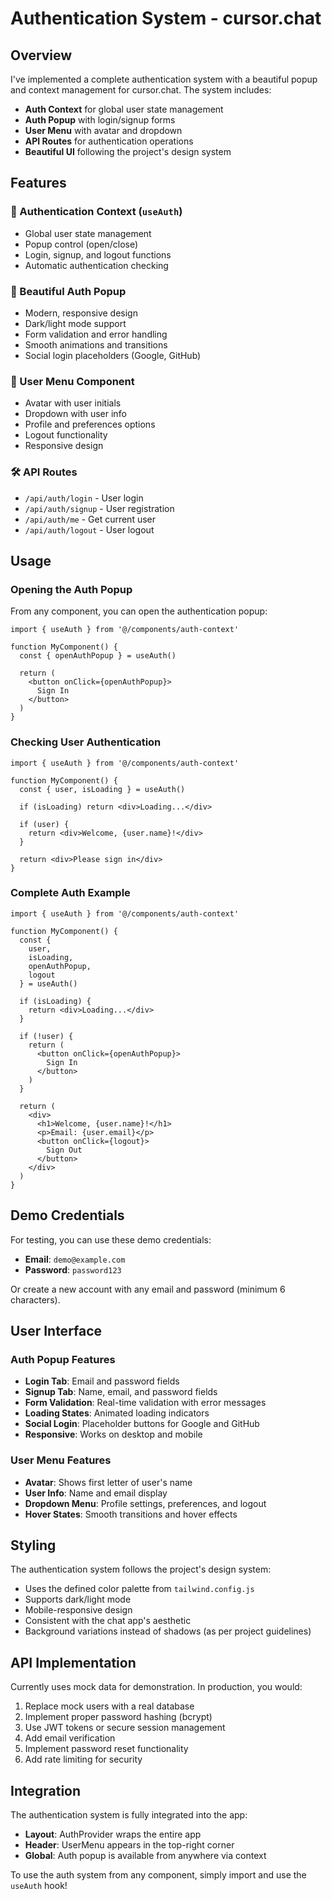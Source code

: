 # Authentication System - cursor.chat

## Overview

I've implemented a complete authentication system with a beautiful popup and context management for cursor.chat. The system includes:

- **Auth Context** for global user state management
- **Auth Popup** with login/signup forms
- **User Menu** with avatar and dropdown
- **API Routes** for authentication operations
- **Beautiful UI** following the project's design system

## Features

### 🔐 Authentication Context (`useAuth`)
- Global user state management
- Popup control (open/close)
- Login, signup, and logout functions
- Automatic authentication checking

### 🎨 Beautiful Auth Popup
- Modern, responsive design
- Dark/light mode support
- Form validation and error handling
- Smooth animations and transitions
- Social login placeholders (Google, GitHub)

### 👤 User Menu Component
- Avatar with user initials
- Dropdown with user info
- Profile and preferences options
- Logout functionality
- Responsive design

### 🛠 API Routes
- `/api/auth/login` - User login
- `/api/auth/signup` - User registration
- `/api/auth/me` - Get current user
- `/api/auth/logout` - User logout

## Usage

### Opening the Auth Popup

From any component, you can open the authentication popup:

```tsx
import { useAuth } from '@/components/auth-context'

function MyComponent() {
  const { openAuthPopup } = useAuth()
  
  return (
    <button onClick={openAuthPopup}>
      Sign In
    </button>
  )
}
```

### Checking User Authentication

```tsx
import { useAuth } from '@/components/auth-context'

function MyComponent() {
  const { user, isLoading } = useAuth()
  
  if (isLoading) return <div>Loading...</div>
  
  if (user) {
    return <div>Welcome, {user.name}!</div>
  }
  
  return <div>Please sign in</div>
}
```

### Complete Auth Example

```tsx
import { useAuth } from '@/components/auth-context'

function MyComponent() {
  const { 
    user, 
    isLoading, 
    openAuthPopup, 
    logout 
  } = useAuth()
  
  if (isLoading) {
    return <div>Loading...</div>
  }
  
  if (!user) {
    return (
      <button onClick={openAuthPopup}>
        Sign In
      </button>
    )
  }
  
  return (
    <div>
      <h1>Welcome, {user.name}!</h1>
      <p>Email: {user.email}</p>
      <button onClick={logout}>
        Sign Out
      </button>
    </div>
  )
}
```

## Demo Credentials

For testing, you can use these demo credentials:

- **Email**: `demo@example.com`
- **Password**: `password123`

Or create a new account with any email and password (minimum 6 characters).

## User Interface

### Auth Popup Features
- **Login Tab**: Email and password fields
- **Signup Tab**: Name, email, and password fields
- **Form Validation**: Real-time validation with error messages
- **Loading States**: Animated loading indicators
- **Social Login**: Placeholder buttons for Google and GitHub
- **Responsive**: Works on desktop and mobile

### User Menu Features
- **Avatar**: Shows first letter of user's name
- **User Info**: Name and email display
- **Dropdown Menu**: Profile settings, preferences, and logout
- **Hover States**: Smooth transitions and hover effects

## Styling

The authentication system follows the project's design system:

- Uses the defined color palette from `tailwind.config.js`
- Supports dark/light mode
- Mobile-responsive design
- Consistent with the chat app's aesthetic
- Background variations instead of shadows (as per project guidelines)

## API Implementation

Currently uses mock data for demonstration. In production, you would:

1. Replace mock users with a real database
2. Implement proper password hashing (bcrypt)
3. Use JWT tokens or secure session management
4. Add email verification
5. Implement password reset functionality
6. Add rate limiting for security

## Integration

The authentication system is fully integrated into the app:

- **Layout**: AuthProvider wraps the entire app
- **Header**: UserMenu appears in the top-right corner
- **Global**: Auth popup is available from anywhere via context

To use the auth system from any component, simply import and use the `useAuth` hook! 